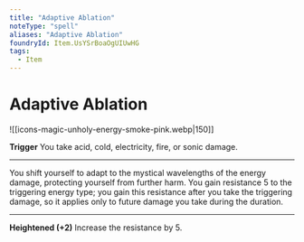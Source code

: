 ```yaml
---
title: "Adaptive Ablation"
noteType: "spell"
aliases: "Adaptive Ablation"
foundryId: Item.UsYSrBoaOgUIUwHG
tags:
  - Item
---
```


# Adaptive Ablation
![[icons-magic-unholy-energy-smoke-pink.webp|150]]

**Trigger** You take acid, cold, electricity, fire, or sonic damage.

* * *

You shift yourself to adapt to the mystical wavelengths of the energy damage, protecting yourself from further harm. You gain resistance 5 to the triggering energy type; you gain this resistance after you take the triggering damage, so it applies only to future damage you take during the duration.

* * *

**Heightened (+2)** Increase the resistance by 5.
